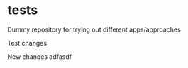 # tests
Dummy repository for trying out different apps/approaches

Test changes

New changes
adfasdf
